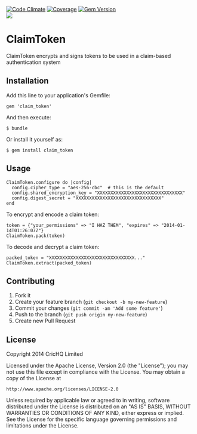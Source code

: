 [![Code Climate](https://codeclimate.com/github/NuffieProductions/ClaimToken.png)](https://codeclimate.com/github/NuffieProductions/ClaimToken)
[![Coverage](https://codeclimate.com/repos/52d4a365e30ba00f2700256c/badges/e0b32fe49c4b5695cdf1/coverage.png)](https://codeclimate.com/github/NuffieProductions/ClaimToken)
[![Gem Version](https://badge.fury.io/rb/claim_token.png)](http://badge.fury.io/rb/claim_token)
<br/>
<img src="https://circleci.com/gh/NuffieProductions/ClaimToken.png?circle-token=39bd4a9416dd8d9f3f7f647d63565297e2e77a11" />

# ClaimToken

ClaimToken encrypts and signs tokens to be used in a claim-based authentication system

## Installation

Add this line to your application's Gemfile:

    gem 'claim_token'

And then execute:

    $ bundle

Or install it yourself as:

    $ gem install claim_token

## Usage

    ClaimToken.configure do |config|
      config.cipher_type = "aes-256-cbc"  # this is the default
      config.shared_encryption_key = "XXXXXXXXXXXXXXXXXXXXXXXXXXXXXXXX"
      config.digest_secret = "XXXXXXXXXXXXXXXXXXXXXXXXXXXXXXXX"
    end

To encrypt and encode a claim token:

    token = {"your_permissions" => "I HAZ THEM", "expires" => "2014-01-14T01:26:07Z"}
    ClaimToken.pack(token)

To decode and decrypt a claim token:

    packed_token = "XXXXXXXXXXXXXXXXXXXXXXXXXXXXXXXX..."
    ClaimToken.extract(packed_token)

## Contributing

1. Fork it
2. Create your feature branch (`git checkout -b my-new-feature`)
3. Commit your changes (`git commit -am 'Add some feature'`)
4. Push to the branch (`git push origin my-new-feature`)
5. Create new Pull Request

## License

Copyright 2014 CricHQ Limited

Licensed under the Apache License, Version 2.0 (the "License");
you may not use this file except in compliance with the License.
You may obtain a copy of the License at

    http://www.apache.org/licenses/LICENSE-2.0

Unless required by applicable law or agreed to in writing, software
distributed under the License is distributed on an "AS IS" BASIS,
WITHOUT WARRANTIES OR CONDITIONS OF ANY KIND, either express or implied.
See the License for the specific language governing permissions and
limitations under the License.
